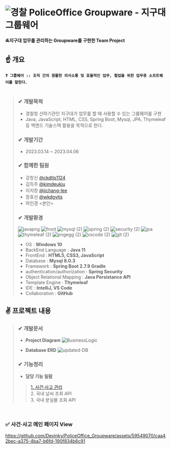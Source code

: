 # ![경찰](https://github.com/Devinky/PoliceOffice_Groupware/assets/59549070/fce36758-7f87-43a3-95b6-dd3e8b8df736) PoliceOffice Groupware - 지구대 그룹웨어
🚔**지구대 업무를 관리하는 Groupware를 구현한 Team Project**
  
## ☝ 개요
#### `❓ 그룹웨어 :: 조직 간의 원활한 의사소통 및 효율적인 업무, 협업을 위한 업무용 소프트웨어를 말한다.` <br><br>
> ### ✔ 개발목적
> - 경찰청 산하기관인 지구대가 업무를 할 때 사용할 수 있는 그룹웨어를 구현
> - Java, JavaScript, HTML, CSS, Spring Boot, Mysql, JPA, Thymeleaf 등 백엔드 기술스택 활용을 목적으로 한다.
> ### ✔ 개발기간
> - 2023.03.14 ~ 2023.04.06
> ### ✔ 함께한 팀원
> - 강창신 [@ckdtls1124](https://github.com/ckdtls1124)
> - 김득주 [@kimdeukju](https://github.com/kimdeukju)
> - 이지창 [@jichang-lee](https://github.com/jichang-lee)
> - 장효선 [@wkdgytjs](https://github.com/wkdgytjs)
> - 허인경 <본인>
> ### ✔ 개발환경
>  ![javapng](https://github.com/Devinky/PoliceOffice_Groupware/assets/59549070/921fe513-8e01-4a5c-8023-9d5420d35c5b) ![front](https://github.com/Devinky/PoliceOffice_Groupware/assets/59549070/319427e0-6750-4ccb-b70f-7f5422d21dc5) ![mysql (2)](https://github.com/Devinky/PoliceOffice_Groupware/assets/59549070/6bc4c0dd-362b-4701-a761-3f9eb48d6de7) ![spring (2)](https://github.com/Devinky/PoliceOffice_Groupware/assets/59549070/693810b9-ef23-4070-a92e-0806c1f49d39) ![security (2)](https://github.com/Devinky/PoliceOffice_Groupware/assets/59549070/3c418701-6ef3-4633-8f8d-fb26853f83bd) ![jpa](https://github.com/Devinky/PoliceOffice_Groupware/assets/59549070/ec7aad6b-5df8-41cf-ad73-c6c9d388539f) ![thymeleaf (2)](https://github.com/Devinky/PoliceOffice_Groupware/assets/59549070/153c5e04-1292-4794-9c6a-802214fce8be) ![pngegg (2)](https://github.com/Devinky/PoliceOffice_Groupware/assets/59549070/1ee95080-c95f-41fa-8e19-2720a82e2412) ![vscode (2)](https://github.com/Devinky/PoliceOffice_Groupware/assets/59549070/23770eda-6f0c-4c02-959c-63f9d3def4d1) ![git (2)](https://github.com/Devinky/PoliceOffice_Groupware/assets/59549070/fe077c0b-89e5-431f-b1ca-f6324d62a829)
> - OS : **Windows 10**
> - BackEnd Language : **Java 11**
> - FrontEnd : **HTML5, CSS3, JavaScript**
> - Database : **Mysql 8.0.3**
> - Framework : **Spring Boot 2.7.9 Gradle**
> - authentication/authorization : **Spring Security**
> - Object Relational Mapping : **Java Persistance API**
> - Template Engine : **Thymeleaf**
> - IDE : **IntelliJ, VS Code**
> - Collaboration : **GitHub**

## ✌ 프로젝트 내용
> ### ✔ 개발문서
> - **Project Diagram**
> ![BusinessLogic](https://github.com/Devinky/PoliceOffice_Groupware/assets/59549070/e29b47cb-db5a-404c-8f67-71cd731f9b61)
>
> - **Database ERD**
> ![updated-DB](https://github.com/Devinky/PoliceOffice_Groupware/assets/59549070/37acc78b-8d1f-4b54-9777-eebec200f5ce)
> 
> ### ✔ 기능정리
> - **담당 기능 일람**
> > [1. 사건·사고 관리](https://github.com/Devinky/PoliceOffice_Groupware.wiki.git)
> > <br>
> > 2. 국내 날씨 조회 API
> > <br>
> > 3. 국내 분실물 조회 API

<br>

### ✅ 사건·사고 메인 페이지 View
https://github.com/Devinky/PoliceOffice_Groupware/assets/59549070/caa42bec-a375-4ba7-b6fd-190f834b6c91
